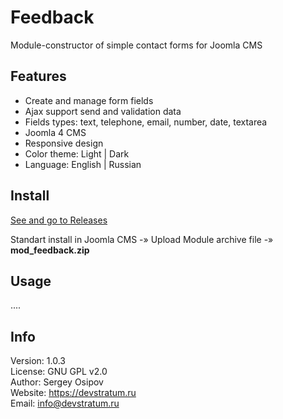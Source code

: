# Feedback

Module-constructor of simple contact forms for Joomla CMS

## Features

* Create and manage form fields
* Ajax support send and validation data
* Fields types: text, telephone, email, number, date, textarea
* Joomla 4 CMS
* Responsive design
* Color theme: Light | Dark
* Language: English | Russian

## Install

[See and go to Releases](https://github.com/devstratum/feedback/releases)

Standart install in Joomla CMS -» Upload Module archive file -» **mod_feedback.zip**

## Usage

....

## Info

Version: 1.0.3  
License: GNU GPL v2.0  
Author: Sergey Osipov  
Website: https://devstratum.ru  
Email: info@devstratum.ru
